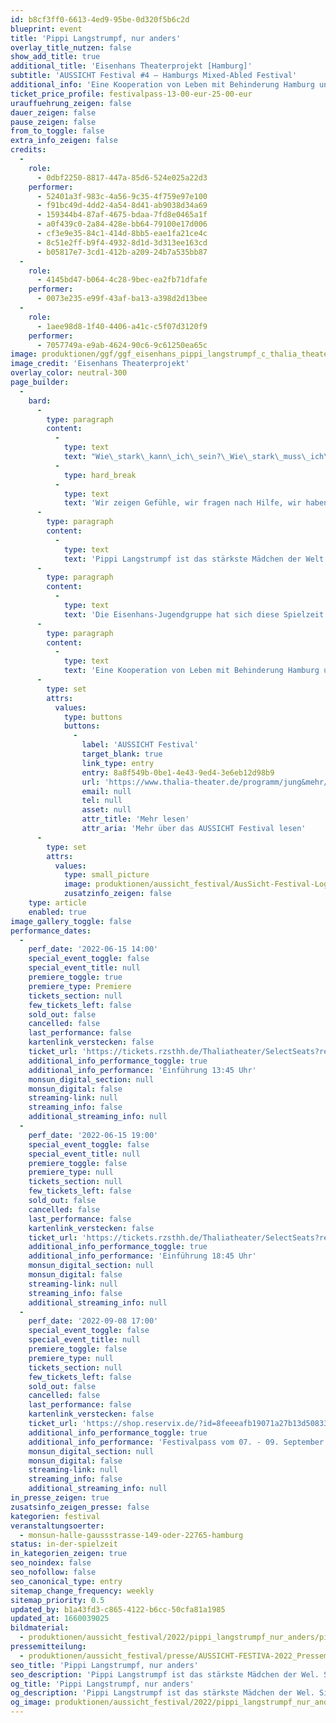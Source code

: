 ```yaml
---
id: b8cf3ff0-6613-4ed9-95be-0d320f5b6c2d
blueprint: event
title: 'Pippi Langstrumpf, nur anders'
overlay_title_nutzen: false
show_add_title: true
additional_title: 'Eisenhans Theaterprojekt [Hamburg]'
subtitle: 'AUSSICHT Festival #4 – Hamburgs Mixed-Abled Festival'
additional_info: 'Eine Kooperation von Leben mit Behinderung Hamburg und Thalia Treffpunkt.'
ticket_price_profile: festivalpass-13-00-eur-25-00-eur
urauffuehrung_zeigen: false
dauer_zeigen: false
pause_zeigen: false
from_to_toggle: false
extra_info_zeigen: false
credits:
  -
    role:
      - 0dbf2250-8817-447a-85d6-524e025a22d3
    performer:
      - 52401a3f-983c-4a56-9c35-4f759e97e100
      - f91bc49d-4dd2-4a54-8d41-ab9038d34a69
      - 159344b4-87af-4675-bdaa-7fd8e0465a1f
      - a0f439c0-2a84-428e-bb64-79100e17d006
      - cf3e9e35-84c1-414d-8bb5-eae1fa21ce4c
      - 8c51e2ff-b9f4-4932-8d1d-3d313ee163cd
      - b05817e7-3cd1-412b-a209-24b7a535bb87
  -
    role:
      - 4145bd47-b064-4c28-9bec-ea2fb71dfafe
    performer:
      - 0073e235-e99f-43af-ba13-a398d2d13bee
  -
    role:
      - 1aee98d8-1f40-4406-a41c-c5f07d3120f9
    performer:
      - 7057749a-e9ab-4624-90c6-9c61250ea65c
image: produktionen/ggf/ggf_eisenhans_pippi_langstrumpf_c_thalia_theater.jpg
image_credit: 'Eisenhans Theaterprojekt'
overlay_color: neutral-300
page_builder:
  -
    bard:
      -
        type: paragraph
        content:
          -
            type: text
            text: "Wie\_stark\_kann\_ich\_sein?\_Wie\_stark\_muss\_ich\_sein?\_Und\_was\_bedeutet\_stark\_sein\_überhaupt?\_"
          -
            type: hard_break
          -
            type: text
            text: 'Wir zeigen Gefühle, wir fragen nach Hilfe, wir haben Angst und überwinden uns doch. Wir lassen uns fallen, wir zeigen Muskeln und sind endlich laut. Stärke zeigt sich überall. Sie kann Angst machen und Mauern bauen, aber auch schützen und Vertrauen schaffen.'
      -
        type: paragraph
        content:
          -
            type: text
            text: 'Pippi Langstrumpf ist das stärkste Mädchen der Welt und sie lebt ihr Leben, wie es ihr gefällt. Über Generationen ist sie ein Vorbild für Mut, Freundschaft und die Freiheit so zu sein, wie man ist. Sie ist unbesiegbar und schafft alles! Doch ist es wirklich so leicht, wie es aussieht? Gemeinsam suchen wir unsere Stärken und nehmen Pippi dabei mit an die Hand.'
      -
        type: paragraph
        content:
          -
            type: text
            text: 'Die Eisenhans-Jugendgruppe hat sich diese Spielzeit den Kinderklassiker von Astrid Lindgren vorgenommen und hinter die Fassade des stärksten Mädchens der Welt geguckt. Gemeinsam haben sie sich in diese Welt aus Freundschaft, Mut aber auch Trauer und Alleinsein begeben und zeigen in Choreografien, eigenen Erzählungen und Originaltexten, dass stark sein mehr als Muskeln haben bedeutet.'
      -
        type: paragraph
        content:
          -
            type: text
            text: 'Eine Kooperation von Leben mit Behinderung Hamburg und Thalia Treffpunkt.'
      -
        type: set
        attrs:
          values:
            type: buttons
            buttons:
              -
                label: 'AUSSICHT Festival'
                target_blank: true
                link_type: entry
                entry: 8a8f549b-0be1-4e43-9ed4-3e6eb12d98b9
                url: 'https://www.thalia-theater.de/programm/jung&mehr/festivals/grenzgaenge/grenzgaenge-2022/'
                email: null
                tel: null
                asset: null
                attr_title: 'Mehr lesen'
                attr_aria: 'Mehr über das AUSSICHT Festival lesen'
      -
        type: set
        attrs:
          values:
            type: small_picture
            image: produktionen/aussicht_festival/AusSicht-Festival-Logo-Rechteck.jpg
            zusatzinfo_zeigen: false
    type: article
    enabled: true
image_gallery_toggle: false
performance_dates:
  -
    perf_date: '2022-06-15 14:00'
    special_event_toggle: false
    special_event_title: null
    premiere_toggle: true
    premiere_type: Premiere
    tickets_section: null
    few_tickets_left: false
    sold_out: false
    cancelled: false
    last_performance: false
    kartenlink_verstecken: false
    ticket_url: 'https://tickets.rzsthh.de/Thaliatheater/SelectSeats?ret=1&e=11987&lang=de&play=pippi-langstrumpf-nur-anders-2022'
    additional_info_performance_toggle: true
    additional_info_performance: 'Einführung 13:45 Uhr'
    monsun_digital_section: null
    monsun_digital: false
    streaming-link: null
    streaming_info: false
    additional_streaming_info: null
  -
    perf_date: '2022-06-15 19:00'
    special_event_toggle: false
    special_event_title: null
    premiere_toggle: false
    premiere_type: null
    tickets_section: null
    few_tickets_left: false
    sold_out: false
    cancelled: false
    last_performance: false
    kartenlink_verstecken: false
    ticket_url: 'https://tickets.rzsthh.de/Thaliatheater/SelectSeats?ret=1&e=11986&lang=de&play=pippi-langstrumpf-nur-anders-2022'
    additional_info_performance_toggle: true
    additional_info_performance: 'Einführung 18:45 Uhr'
    monsun_digital_section: null
    monsun_digital: false
    streaming-link: null
    streaming_info: false
    additional_streaming_info: null
  -
    perf_date: '2022-09-08 17:00'
    special_event_toggle: false
    special_event_title: null
    premiere_toggle: false
    premiere_type: null
    tickets_section: null
    few_tickets_left: false
    sold_out: false
    cancelled: false
    last_performance: false
    kartenlink_verstecken: false
    ticket_url: 'https://shop.reservix.de/?id=8feeeafb19071a27b13d5083379d95183e9ab490f2f135faf80b2fecfc1ba00f2aba7ad8945f4a4292549eb86feddc1b&vID=7337&eventGrpID=411433&eventID=1972125'
    additional_info_performance_toggle: true
    additional_info_performance: 'Festivalpass vom 07. - 09. September 2022'
    monsun_digital_section: null
    monsun_digital: false
    streaming-link: null
    streaming_info: false
    additional_streaming_info: null
in_presse_zeigen: true
zusatsinfo_zeigen_presse: false
kategorien: festival
veranstaltungsoerter:
  - monsun-halle-gaussstrasse-149-oder-22765-hamburg
status: in-der-spielzeit
in_kategorien_zeigen: true
seo_noindex: false
seo_nofollow: false
seo_canonical_type: entry
sitemap_change_frequency: weekly
sitemap_priority: 0.5
updated_by: b1a43fd3-c865-4122-b6cc-50cfa81a1985
updated_at: 1660039025
bildmaterial:
  - produktionen/aussicht_festival/2022/pippi_langstrumpf_nur_anders/pippi_langstrumpf_nur_anders_eisenhans_01_c_thalia_theater.jpg
pressemitteilung:
  - produktionen/aussicht_festival/presse/AUSSICHT-FESTIVA-2022_Pressemitteilung_monsun.theater.pdf
seo_title: 'Pippi Langstrumpf, nur anders'
seo_description: 'Pippi Langstrumpf ist das stärkste Mädchen der Wel. Sie ist unbesiegbar und schafft alles! Doch ist es wirklich so leicht, wie es aussieht?'
og_title: 'Pippi Langstrumpf, nur anders'
og_description: 'Pippi Langstrumpf ist das stärkste Mädchen der Wel. Sie ist unbesiegbar und schafft alles! Doch ist es wirklich so leicht, wie es aussieht?'
og_image: produktionen/aussicht_festival/2022/pippi_langstrumpf_nur_anders/social_media_image_pippi.jpg
---
```


